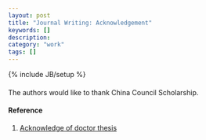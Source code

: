 ```yaml
---
layout: post
title: "Journal Writing: Acknowledgement"
keywords: []
description: 
category: "work"
tags: []
---
```

{% include JB/setup %}

#### 
The authors would like to thank China Council Scholarship. 






#### Reference
1. [Acknowledge of doctor thesis](https://www.gildeprint.nl/en/2019/03/07/6-tips-for-writing-your-thesis-acknowledgements/)
